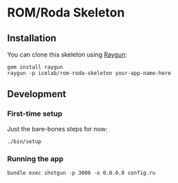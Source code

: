# ROM/Roda Skeleton

## Installation

You can clone this skeleton using [Raygun](https://github.com/carbonfive/raygun):

```
gem install raygun
raygun -p icelab/rom-roda-skeleton your-app-name-here
```

## Development

### First-time setup

Just the bare-bones steps for now:

```
./bin/setup
```

### Running the app

```
bundle exec shotgun -p 3000 -o 0.0.0.0 config.ru
```
